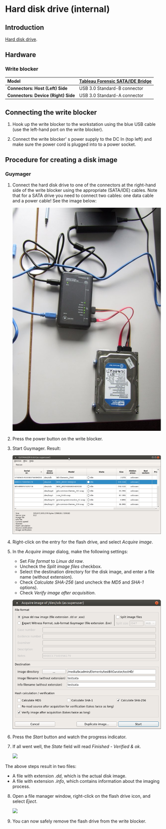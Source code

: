 # Hard disk drive (internal)

## Introduction

[Hard disk drive](https://en.wikipedia.org/wiki/Hard_disk_drive).

## Hardware

### Write blocker

|**Model**|[Tableau Forensic SATA/IDE Bridge](https://www.guidancesoftware.com/tableau/hardware/t35u)|
|:--|:--|
|**Connectors: Host (Left) Side**|USB 3.0 Standard-B connector|
|**Connectors: Device (Right) Side**|USB 3.0 Standard-A connector|

## Connecting the write blocker

1. Hook up the write blocker to the workstation using the blue USB cable (use the left-hand port on the write blocker).

2. Connect the write blocker' s power supply to the DC In (top left) and make sure the power cord is plugged into to a power socket.

## Procedure for creating a disk image

### Guymager

1. Connect the hard disk drive to one of the connectors at the right-hand side of the write blocker using the appropriate (SATA/IDE) cables. Note that for a SATA drive you need to connect two cables: one data cable and a power cable! See the image below:

    ![](./img/sata-wb.jpg)

2. Press the power button on the write blocker.

3. Start Guymager. Result:

    ![](./img/hdd-guymager1.png)

4. Right-click on the entry for the flash drive, and select *Acquire image*.

5. In the *Acquire image* dialog, make the following settings:

    - Set *File format* to *Linux dd raw*.
    - Uncheck the *Split image files* checkbox.
    - Select the destination directory for the disk image, and enter a file name (without extension).
    - Check *Calculate SHA-256* (and uncheck the *MD5* and *SHA-1* options).
    - Check *Verify image after acquisition*.

    ![](./img/hdd-guymager2.png)

6. Press the *Start* button and watch the progress indicator.

7. If all went well, the *State* field will read *Finished - Verified & ok*.

    ![](./img/hdd-guymager3.png)

The above steps result in two files:

- A file with extension *.dd*, which is the actual disk image.
- A file with extension *.info*, which contains information about the imaging process.

8. Open a file manager window, right-click on the flash drive icon, and select *Eject*.

    ![](./img/hdd-eject.png)

9. You can now safely remove the flash drive from the write blocker.

